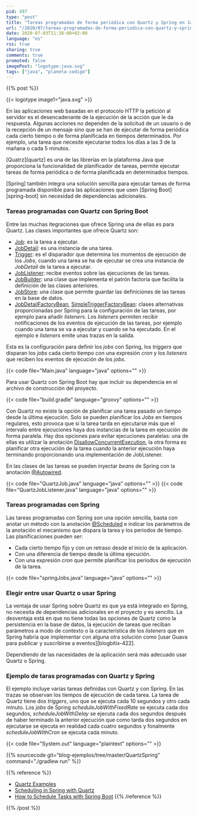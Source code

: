 ```yaml
---
pid: 497
type: "post"
title: "Tareas programadas de forma periódica con Quartz y Spring en Java"
url: "/2020/07/tareas-programadas-de-forma-periodica-con-quartz-y-spring-en-java/"
date: 2020-07-03T11:30:00+02:00
language: "es"
rss: true
sharing: true
comments: true
promoted: false
imagePost: "logotype:java.svg"
tags: ["java", "planeta-codigo"]
---
```


{{% post %}}

{{< logotype image1="java.svg" >}}

En las aplicaciones web basadas en el protocolo HTTP la petición al servidor es el desencadenante de la ejecución de la acción que le da respuesta. Algunas acciones no dependen de la solicitud de un usuario o de la recepción de un mensaje sino que se han de ejecutar de forma periódica cada cierto tiempo o de forma planificada en tiempos determinados. Por ejemplo, una tarea que necesite ejecutarse todos los días a las 3 de la mañana o cada 5 minutos.

[Quatrz][quartz] es una de las librerías en la plataforma Java que proporciona la funcionalidad de planificador de tareas, permite ejecutar tareas de forma periódica o de forma planificada en determinados tiempos. 

[Spring] también integra una solución sencilla para ejecutar tareas de forma programada disponible para las aplicaciones que usen [Spring Boot][spring-boot] sin necesidad de dependencias adicionales.

### Tareas programadas con Quartz con Spring Boot

Entre las muchas itegraciones que ofrece Spring una de ellas es para Quartz. Las clases importantes que ofrece Quartz son:

* [Job](https://www.quartz-scheduler.org/api/2.3.0/org/quartz/Job.html): es la tarea a ejecutar.
* [JobDetail](https://www.quartz-scheduler.org/api/2.3.0/org/quartz/JobDetail.html): es una instancia de una tarea.
* [Trigger](https://www.quartz-scheduler.org/api/2.3.0/org/quartz/Trigger.html): es el disparador que determina los momentos de ejecución de los _Jobs_, cuando una tarea se ha de ejecutar se crea una instancia de _JobDetail_ de la tarea a ejecutar.
* [JobListener](https://www.quartz-scheduler.org/api/2.3.0/org/quartz/JobListener.html): recibe eventos sobre las ejecuciones de las tareas.
* [JobBuilder](https://www.quartz-scheduler.org/api/2.3.0/org/quartz/JobBuilder.html): una clase que implementa el patrón factoría que facilita la definición de las clases anteriores.
* [JobStore](https://www.quartz-scheduler.org/api/2.3.0/org/quartz/spi/JobStore.html): una clase que permite guardar las definiciones de las tareas en la base de datos.
* [JobDetailFactoryBean](https://docs.spring.io/spring-framework/docs/current/javadoc-api/org/springframework/scheduling/quartz/JobDetailFactoryBean.html), [SimpleTriggerFactoryBean](https://docs.spring.io/spring-framework/docs/current/javadoc-api/org/springframework/scheduling/quartz/SimpleTriggerFactoryBean.html): clases alternativas proporcionadas por Spring para la configuración de las tareas, por ejemplo para añadir _listeners_. Los _listeners_ permiten recibir notificaciones de los eventos de ejecución de las tareas, por ejemplo cuando una tarea se va a ejecutar y cuando se ha ejecutado. En el ejemplo e _listeners_ emite unas trazas en la salida.

Esta es la configuración para definir los _jobs_ con Spring, los _triggers_ que disparan los _jobs_ cada cierto tiempo con una expresión _cron_ y los _listeners_ que reciben los eventos de ejecución de los _jobs_.

{{< code file="Main.java" language="java" options="" >}}

Para usar Quartz con Spring Boot hay que incluir su dependencia en el archivo de construcción del proyecto.

{{< code file="build.gradle" language="groovy" options="" >}}

Con Quartz no existe la opción de planificar una tarea pasado un tiempo desde la última ejecución. Solo se pueden planificar los _Jobs_ en tiempos regulares, esto provoca que si la tarea tarda en ejecutarse más que el intervalo entre ejecuciones haya dos instancias de la tarea en ejecución de forma paralela. Hay dos opciones para evitar ejecuciones paralelas: una de ellas es utilizar la anotación [DisallowConcurrentExecution](https://www.quartz-scheduler.org/api/2.3.0/org/quartz/DisallowConcurrentExecution.html), la otra forma es planificar otra ejecución de la tarea cuando la anterior ejecución haya terminando proporcionando una implementación de JobListener.

En las clases de las tareas se pueden inyectar _beans_ de Spring con la anotación [@Autowired](https://docs.spring.io/spring-framework/docs/current/javadoc-api/org/springframework/beans/factory/annotation/Autowired.html).

{{< code file="QuartzJob.java" language="java" options="" >}}
{{< code file="QuartzJobListener.java" language="java" options="" >}}

### Tareas programadas con Spring

Las tareas programadas con Spring son una opción sencilla, basta con anotar un método con la anotación [@Scheduled](https://docs.spring.io/spring-framework/docs/current/javadoc-api/org/springframework/scheduling/annotation/Scheduled.html) e indicar los parámetros de la anotación el mecanismo que dispara la tarea y los periodos de tiempo. Las planificaciones pueden ser:

* Cada cierto tiempo fijo y con un retraso desde el inicio de la aplicación.
* Con una diferencia de tiempo desde la última ejecución.
* Con una expresión _cron_ que permite planificar los periodos de ejecución de la tarea.

{{< code file="springJobs.java" language="java" options="" >}}

### Elegir entre usar Quartz o usar Spring

La ventaja de usar Spring sobre Quartz es que ya está integrado en Spring, no necesita de dependencias adicionales en el proyecto y es sencillo. La desventaja está en que no tiene todas las opciones de Quartz como la persistencia en la base de datos, la ejecución de tareas que reciban parámetros a modo de contexto o la característica de los _listeners_ que en Spring habría que implementar con alguna otra solución como [usar Guava para publicar y suscribirse a eventos][blogbitix-422].

Dependiendo de las nacesidades de la aplicación será más adecuado usar Quartz o Spring.

### Ejemplo de taras programadas con Quartz y Spring

El ejemplo incluye varias tareas definidas con Quartz y con Spring. En las trazas se observan los tiempos de ejecución de cada tarea. La tarea de Quartz tiene dos _triggers_, uno que se ejecuta cada 10 segundos y otro cada minuto. Los _jobs_ de Spring _scheduleJobWithFixedRate_ se ejecuta cada dos segundos, _scheduleJobWithDelay_ se ejecuta cada dos segundos después de haber terminado la anterior ejecución que como tarda dos segundos en ejecutarse se ejecuta en realidad cada cuatro segundos y fonalmente _scheduleJobWithCron_ se ejecuta cada minuto.

{{< code file="System.out" language="plaintext" options="" >}}

{{% sourcecode git="blog-ejemplos/tree/master/QuartzSpring" command="./gradlew run" %}}

{{% reference %}}
* [Quartz Examples](http://www.quartz-scheduler.org/documentation/quartz-2.3.0/examples/)
* [Scheduling in Spring with Quartz](https://www.baeldung.com/spring-quartz-schedule)
* [How to Schedule Tasks with Spring Boot](https://www.callicoder.com/spring-boot-task-scheduling-with-scheduled-annotation/)
{{% /reference %}}

{{% /post %}}
